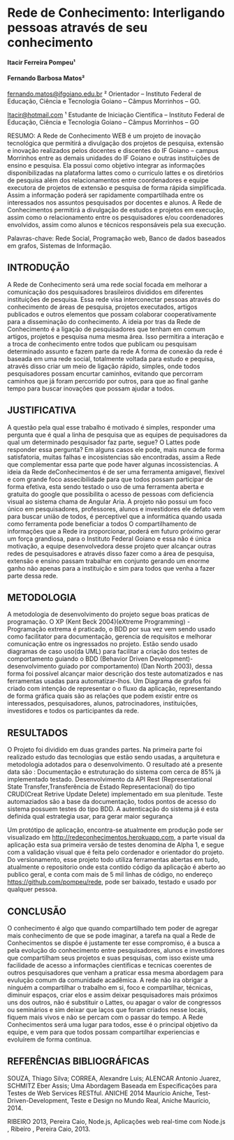 # Rede de Conhecimento: Interligando pessoas através de seu conhecimento

#### Itacir Ferreira Pompeu¹

#### Fernando Barbosa Matos² 

fernando.matos@ifgoiano.edu.br ²  Orientador – Instituto Federal de Educação, Ciência e Tecnologia Goiano – Câmpus Morrinhos – GO.

Itacir@hotmail.com ¹ Estudante de Iniciação Científica – Instituto Federal de Educação, Ciência e Tecnologia Goiano – Câmpus Morrinhos – GO



RESUMO:  A Rede de Conhecimento WEB é um projeto de inovação tecnológica que permitirá a divulgação dos projetos de pesquisa,  extensão e inovação realizados pelos docentes e discentes do IF Goiano – campus Morrinhos entre as demais unidades do IF Goiano e outras instituições de ensino e pesquisa. Ela possui como objetivo integrar as informações disponibilizadas na plataforma lattes como o currículo lattes e os diretórios de pesquisa além dos relacionamentos entre coordenadores e equipe executora de projetos de extensão e pesquisa de forma rápida simplificada. Assim a informação poderá ser rapidamente compartilhada entre os interessados nos assuntos pesquisados por docentes e alunos. A Rede de Conhecimentos permitirá a divulgação de estudos e projetos em execução, assim como o relacionamento entre os pesquisadores e/ou coordenadores envolvidos, assim como alunos e técnicos responsáveis pela sua execução.

Palavras-chave: Rede Social, Programação web, Banco de dados baseados em grafos, Sistemas de Informação. 

## INTRODUÇÃO

   A Rede de Conhecimento será uma rede social focada em melhorar a comunicação dos pesquisadores brasileiros divididos em diferentes instituições de pesquisa. Essa rede visa interconectar pessoas através do conhecimento de áreas de pesquisa, projetos executados, artigos publicados e outros elementos que possam colaborar cooperativamente para a disseminação do conhecimento. 
  A ideia por tras da Rede de Conhecimento é a ligação de pesquisadores que tenham em comum artigos, projetos e pesquisa numa mesma área. Isso permitira a interação e a troca de conhecimento entre todos que publicam ou pesquisam determinado assunto e fazem parte da rede
  A forma de conexão da rede é baseada em uma rede social, totalmente voltada para estudo e pequisa, através disso criar um meio de ligação rápido, simples, onde todos pesquisadores possam encurtar caminhos, evitando que percorram caminhos que já foram percorrido por outros, para que ao final ganhe tempo para buscar inovações que possam ajudar a todos.

## JUSTIFICATIVA
   A questão pela qual esse trabalho é motivado  é simples, responder uma pergunta que é qual a linha de pesquisa que as equipes de pequisadores da qual um determinado pesquisador faz parte, segue? O Lattes pode responder essa pergunta? Em alguns casos ele pode, mais nunca de forma satisfatoria, muitas falhas e incosistencias são encontradas, assim a Rede que complementar essa parte que pode haver algunas incossistencias.
  A ideia da Rede deConhecimentos é de ser uma ferramenta amigavel, flexivel e com grande foco assecibilidade para que todos possam participar de forma efetiva, esta sendo testado o uso de uma ferramenta aberta e gratuita do google que possibilita o acesso de pessoas com deficiencia visual ao sistema chama de Angular Aria.
  A projeto não possui um foco único em pesquisadores, professores, alunos e investidores ele defato vem para buscar união de todos, é perceptivel que a informática quando usada como ferramenta pode beneficiar a todos
  O compartilhamento de informações  que a  Rede ira proporcionar, poderá em futuro próximo gerar um força grandiosa, para o Instituto Federal Goiano e essa não é única motivação, a equipe  desenvolvedora desse projeto quer alcançar outras redes de pesquisadores e através disso fazer como a área de pesquisa, extensão e ensino passam trabalhar em conjunto gerando um enorme ganho não apenas para a instituição e sim para todos  que venha a fazer parte dessa rede.
## METODOLOGIA
  A metodologia de desenvolvimento do projeto segue boas praticas de programação. O XP (Kent Beck 2004)(eXtreme Programming) - Programação extrema é praticado, o BDD por sua vez vem sendo usado como facilitator para documentação, gerencia de requisitos e melhorar comunicação entre os ingressados no projeto.
   Estão sendo usado diagramas de caso uso(da UML) para facilitar a criação dos testes de comportamento guiando o BDD (Behavior Driven Development)-desenvolvimento guiado por comportamento) (Dan North 2003), dessa forma  foi possível alcançar maior descrição dos teste automatizados e nas ferramentas usadas para automatizar-lhos.
  Um Diagrama de grafos foi criado com intenção de representar o o fluxo da aplicação, representando de forma gráfica quais são as relações que podem existir entre os interessados, pesquisadores, alunos, patrocinadores, instituições, investidores e todos os participantes da rede.

## RESULTADOS
  O Projeto foi dividido em duas grandes partes. Na primeira parte foi realizado estudo das tecnologias que estão sendo usadas, a arquitetura e metodologia adotados para o desenvolvimento. O resultado até a presente data são : 
Documentação e estruturação do sistema com cerca de 85% já implementado testado.
Desenvolvimento da API Rest (Representational State Transfer,Transferência de Estado Representacional) do tipo CRUD(Creat Retrive Update Delete) implementado em sua plenitude.
Teste automaziados  são a base da documentação, todos pontos de acesso do sistema possuem testes do tipo BDD.
A autenticação do sistema já é esta definida qual estrategia usar, para gerar maior segurança
  
  Um protótipo de aplicação, encontra-se atualmente em produção  pode ser visualizado em http://redeconhecimentos.herokuapp.com, a parte visual da aplicação esta sua primeira versão de testes denomina de Alpha 1, e segue com a validação visual que é feita pelo cordenador e orientador do projeto.
  Do versionamento, esse projeto todo utiliza ferramentas abertas em tudo, atualmente o repositorio onde esta contido código da aplicação é aberto ao publico geral, e conta com mais de 5 mil linhas de código,  no endereço https://github.com/pompeu/rede,  pode ser baixado,  testado e usado por qualquer pessoa.

## CONCLUSÃO
  O conhecimento é algo que quando compartilhado tem poder de agregar mais conhecimento de que se pode imaginar, a tarefa na qual a Rede de Conhecimentos se dispõe é justamente ter esse compromiso, é a busca a pela evolução do conhecimento entre pesquisadores, alunos e investidores que compartilham seus projetos e suas pesquisas, com isso existe uma facilidade de acesso a informações cientificas e tecnicas coerentes de outros pesquisadores que venham a praticar essa mesma abordagem para evulução comum da comunidade acadêmica.
  A rede não ira obrigar a ninguém a compartilhar o trabalho em si, foco e compartilhar, técnicas, diminuir espaços, criar elos e assim deixar pesquisadores mais próximos uns dos outros, não é substituir o Lattes, ou apagar o valor de congressos ou seminários e sim deixar que laços que foram criados nesse locais, fiquem mais vivos e não se percam com o passar do tempo.
  A Rede Conhecimentos será uma lugar para todos, esse é o principal objetivo da equipe, e vem para que todos possam compartilhar experiencias e evoluírem de forma continua.

## REFERÊNCIAS BIBLIOGRÁFICAS
SOUZA, Thiago Silva; CORREA, Alexandre Luis; ALENCAR Antonio Juarez, SCHMITZ Eber Assis; Uma Abordagem Baseada em Especificações para Testes de Web Services RESTful.
ANICHE 2014 Maurício Aniche, Test-Driven-Development, Teste e Design no Mundo Real, Aniche Maurício, 2014.

RIBEIRO 2013, Pereira Caio, Node.js, Aplicações web real-time com Node.js , Ribeiro , Pereira Caio, 2013. 
